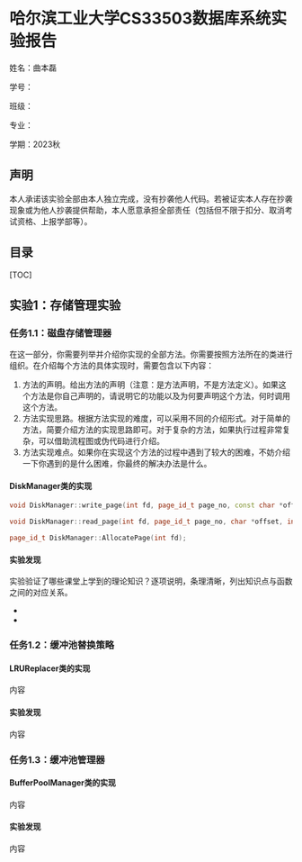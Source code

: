 



# 哈尔滨工业大学CS33503数据库系统实验报告

姓名：曲本磊

学号：

班级：

专业：

学期：2023秋

## 声明

本人承诺该实验全部由本人独立完成，没有抄袭他人代码。若被证实本人存在抄袭现象或为他人抄袭提供帮助，本人愿意承担全部责任（包括但不限于扣分、取消考试资格、上报学部等）。

## 目录

[TOC]

## 实验1：存储管理实验

### 任务1.1：磁盘存储管理器

在这一部分，你需要列举并介绍你实现的全部方法。你需要按照方法所在的类进行组织。在介绍每个方法的具体实现时，需要包含以下内容：

1. 方法的声明。给出方法的声明（注意：是方法声明，不是方法定义）。如果这个方法是你自己声明的，请说明它的功能以及为何要声明这个方法，何时调用这个方法。
2. 方法实现思路。根据方法实现的难度，可以采用不同的介绍形式。对于简单的方法，简要介绍方法的实现思路即可。对于复杂的方法，如果执行过程非常复杂，可以借助流程图或伪代码进行介绍。
3. 方法实现难点。如果你在实现这个方法的过程中遇到了较大的困难，不妨介绍一下你遇到的是什么困难，你最终的解决办法是什么。

#### DiskManager类的实现

```c++
void DiskManager::write_page(int fd, page_id_t page_no, const char *offset, int num_bytes);
```



```c++
void DiskManager::read_page(int fd, page_id_t page_no, char *offset, int num_bytes);
```



```c++
page_id_t DiskManager::AllocatePage(int fd);
```



#### 实验发现

实验验证了哪些课堂上学到的理论知识？逐项说明，条理清晰，列出知识点与函数之间的对应关系。

- 
- 

### 任务1.2：缓冲池替换策略

#### LRUReplacer类的实现

内容

#### 实验发现

内容

### 任务1.3：缓冲池管理器

#### BufferPoolManager类的实现

内容

#### 实验发现

内容

